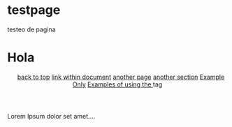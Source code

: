 # testpage
testeo de pagina
# Hola

<!DOCTYPE html>
<html>
<body>

<article>
  <header>
    
<a href="#">back to top</a>
<a href="#target-within-page">link within document</a>
<a href="another-page.html">another page</a>
<a href="/another-section/">another section</a>
<a href="http://www.ExampleOnly.com/">Example Only</a>
<a href="http://www.HTML-5.com/tags/a-tag/#examples#">Examples of using the <a> tag</a>
<!-- Google Tag Manager -->
<script>(function(w,d,s,l,i){w[l]=w[l]||[];w[l].push({'gtm.start':
new Date().getTime(),event:'gtm.js'});var f=d.getElementsByTagName(s)[0],
j=d.createElement(s),dl=l!='dataLayer'?'&l='+l:'';j.async=true;j.src=
'https://www.googletagmanager.com/gtm.js?id='+i+dl;f.parentNode.insertBefore(j,f);
})(window,document,'script','dataLayer','GTM-NR8JPBJ');</script>
  </header>
  <p>Lorem Ipsum dolor set amet....</p>
</article>

</body>
</html>
